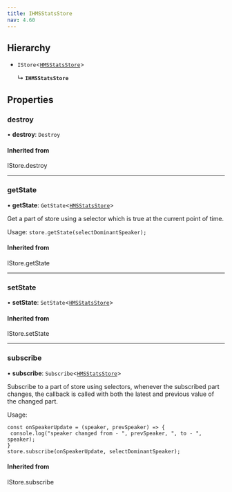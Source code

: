 ```yaml
---
title: IHMSStatsStore
nav: 4.60
---
```


## Hierarchy

- `IStore`<[`HMSStatsStore`](/api-reference/javascript/v2/interfaces/HMSStatsStore)\>

  ↳ **`IHMSStatsStore`**

## Properties

### destroy

• **destroy**: `Destroy`

#### Inherited from

IStore.destroy

---

### getState

• **getState**: `GetState`<[`HMSStatsStore`](/api-reference/javascript/v2/interfaces/HMSStatsStore)\>

Get a part of store using a selector which is true at the current point of time.

Usage: `store.getState(selectDominantSpeaker);`

#### Inherited from

IStore.getState

---

### setState

• **setState**: `SetState`<[`HMSStatsStore`](/api-reference/javascript/v2/interfaces/HMSStatsStore)\>

#### Inherited from

IStore.setState

---

### subscribe

• **subscribe**: `Subscribe`<[`HMSStatsStore`](/api-reference/javascript/v2/interfaces/HMSStatsStore)\>

Subscribe to a part of store using selectors, whenever the subscribed part changes, the callback
is called with both the latest and previous value of the changed part.

Usage:

```
const onSpeakerUpdate = (speaker, prevSpeaker) => {
 console.log("speaker changed from - ", prevSpeaker, ", to - ", speaker);
}
store.subscribe(onSpeakerUpdate, selectDominantSpeaker);
```

#### Inherited from

IStore.subscribe
